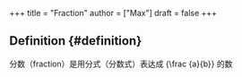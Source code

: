 +++
title = "Fraction"
author = ["Max"]
draft = false
+++

## Definition {#definition}

分数（fraction）是用分式（分数式）表达成 {\frac {a}{b}} 的数
